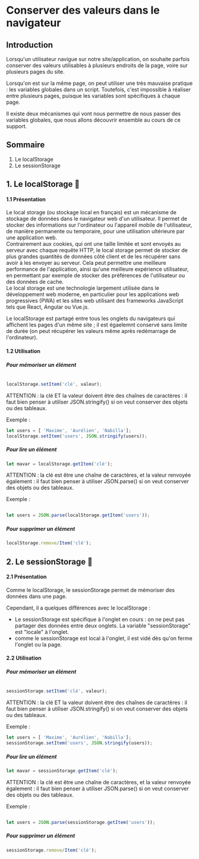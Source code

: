 # Conserver des valeurs dans le navigateur

## Introduction

Lorsqu'un utilisateur navigue sur notre site/application, on souhaite parfois conserver des valeurs utilisables à plusieurs endroits de la page, voire sur plusieurs pages du site.

Lorsqu'on est sur la même page, on peut utiliser une très mauvaise pratique : les variables globales dans un script. Toutefois, c'est impossible à réaliser entre plusieurs pages, puisque les variables sont spécifiques à chaque page.

Il existe deux mécanismes qui vont nous permettre de nous passer des variables globales, que nous allons découvrir ensemble au cours de ce support.

## Sommaire

  1. Le localStorage
  2. Le sessionStorage


## 1. Le localStorage 🏫

#### 1.1 Présentation

Le local storage (ou stockage local en français) est un mécanisme de stockage de données dans le navigateur web d'un utilisateur. Il permet de stocker des informations sur l'ordinateur ou l'appareil mobile de l'utilisateur, de manière permanente ou temporaire, pour une utilisation ultérieure par une application web.  
Contrairement aux cookies, qui ont une taille limitée et sont envoyés au serveur avec chaque requête HTTP, le local storage permet de stocker de plus grandes quantités de données côté client et de les récupérer sans avoir à les envoyer au serveur. Cela peut permettre une meilleure performance de l'application, ainsi qu'une meilleure expérience utilisateur, en permettant par exemple de stocker des préférences de l'utilisateur ou des données de cache.  
Le local storage est une technologie largement utilisée dans le développement web moderne, en particulier pour les applications web progressives (PWA) et les sites web utilisant des frameworks JavaScript tels que React, Angular ou Vue.js.

Le localStorage est partagé entre tous les onglets du navigateurs qui affichent les pages d'un même site ; il est égaelemnt conservé sans limite de durée (on peut récupérer les valeurs même après redémarrage de l'ordinateur).


#### 1.2 Utilisation

#####  Pour mémoriser un élément

```js

localStorage.setItem('clé', valeur);
```
ATTENTION : la clé ET la valeur doivent être des chaînes de caractères : il faut bien penser à utiliser JSON.stringify() si on veut conserver des objets ou des tableaux.

Exemple : 
```js
let users = [ 'Maxime', 'Aurélien', 'Nabilla'];
localStorage.setItem('users', JSON.stringify(users));

```


##### Pour lire un élément

```js
let mavar = localStorage.getItem('clé');
```

ATTENTION : la clé est être une chaîne de caractères, et la valeur renvoyée également : il faut bien penser à utiliser JSON.parse() si on veut conserver des objets ou des tableaux.

Exemple : 

```js

let users = JSON.parse(localStorage.getItem('users'));
```


#####  Pour supprimer un élément
```js
localStorage.remove/Item('clé');
```

## 2. Le sessionStorage 🏫

#### 2.1 Présentation

Comme le localStorage, le sessionStorage permet de mémoriser des données dans une page.

Cependant, il a quelques différences avec le localStorage : 

  * Le sessionStorage est spécifique à l'onglet en cours : on ne peut pas partager des données entre deux onglets. La variable "sessionStorage" est "locale" à l'onglet.
  * comme le sessionStorage est local à l'onglet, il est vidé dès qu'on ferme l'onglet ou la page.

#### 2.2 Utilisation

#####  Pour mémoriser un élément

```js

sessionStorage.setItem('clé', valeur);
```
ATTENTION : la clé ET la valeur doivent être des chaînes de caractères : il faut bien penser à utiliser JSON.stringify() si on veut conserver des objets ou des tableaux.

Exemple : 
```js
let users = [ 'Maxime', 'Aurélien', 'Nabilla'];
sessionStorage.setItem('users', JSON.stringify(users));

```


##### Pour lire un élément

```js
let mavar = sessionStorage.getItem('clé');
```

ATTENTION : la clé est être une chaîne de caractères, et la valeur renvoyée également : il faut bien penser à utiliser JSON.parse() si on veut conserver des objets ou des tableaux.

Exemple : 

```js

let users = JSON.parse(sessionStorage.getItem('users'));
```


#####  Pour supprimer un élément
```js
sessionStorage.remove/Item('clé');
```